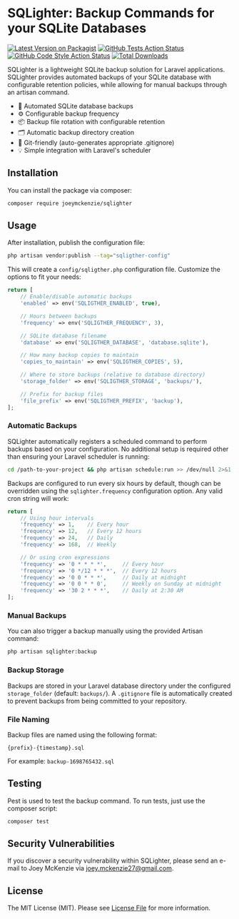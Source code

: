 # SQLighter: Backup Commands for your SQLite Databases

[![Latest Version on Packagist](https://img.shields.io/packagist/v/joeymckenzie/sqlighter.svg?style=flat-square)](https://packagist.org/packages/joeymckenzie/sqlighter)
[![GitHub Tests Action Status](https://img.shields.io/github/actions/workflow/status/joeymckenzie/sqlighter/run-tests.yml?branch=main&label=tests&style=flat-square)](https://github.com/joeymckenzie/sqlighter/actions?query=workflow%3Arun-tests+branch%3Amain)
[![GitHub Code Style Action Status](https://img.shields.io/github/actions/workflow/status/joeymckenzie/sqlighter/fix-php-code-style-issues.yml?branch=main&label=code%20style&style=flat-square)](https://github.com/joeymckenzie/sqlighter/actions?query=workflow%3A"Fix+PHP+code+style+issues"+branch%3Amain)
[![Total Downloads](https://img.shields.io/packagist/dt/joeymckenzie/sqlighter.svg?style=flat-square)](https://packagist.org/packages/joeymckenzie/sqlighter)

SQLighter is a lightweight SQLite backup solution for Laravel applications. SQLighter provides automated backups of your
SQLite database with configurable retention policies, while allowing for manual backups through an artisan command.

- 🔄 Automated SQLite database backups
- ⚙️ Configurable backup frequency
- 📦 Backup file rotation with configurable retention
- 🗂️ Automatic backup directory creation
- 🚫 Git-friendly (auto-generates appropriate .gitignore)
- 💡 Simple integration with Laravel's scheduler

## Installation

You can install the package via composer:

```bash
composer require joeymckenzie/sqlighter
```

## Usage

After installation, publish the configuration file:

```bash
php artisan vendor:publish --tag="sqligther-config"
```

This will create a `config/sqligther.php` configuration file. Customize the options to fit your needs:

```php
return [
    // Enable/disable automatic backups
    'enabled' => env('SQLIGTHER_ENABLED', true),

    // Hours between backups
    'frequency' => env('SQLIGTHER_FREQUENCY', 3),

    // SQLite database filename
    'database' => env('SQLIGTHER_DATABASE', 'database.sqlite'),

    // How many backup copies to maintain
    'copies_to_maintain' => env('SQLIGTHER_COPIES', 5),

    // Where to store backups (relative to database directory)
    'storage_folder' => env('SQLIGTHER_STORAGE', 'backups/'),

    // Prefix for backup files
    'file_prefix' => env('SQLIGTHER_PREFIX', 'backup'),
];
```

### Automatic Backups

SQLighter automatically registers a scheduled command to perform backups based on your configuration. No additional
setup is required other than ensuring your Laravel scheduler is running:

```bash
cd /path-to-your-project && php artisan schedule:run >> /dev/null 2>&1
```

Backups are configured to run every six hours by default, though can be overridden using the `sqlighter.frequency`
configuration option. Any valid cron string will work:

```php
return [
    // Using hour intervals
    'frequency' => 1,    // Every hour
    'frequency' => 12,   // Every 12 hours
    'frequency' => 24,   // Daily
    'frequency' => 168,  // Weekly

    // Or using cron expressions
    'frequency' => '0 * * * *',     // Every hour
    'frequency' => '0 */12 * * *',  // Every 12 hours
    'frequency' => '0 0 * * *',     // Daily at midnight
    'frequency' => '0 0 * * 0',     // Weekly on Sunday at midnight
    'frequency' => '30 2 * * *',    // Daily at 2:30 AM
];
```

### Manual Backups

You can also trigger a backup manually using the provided Artisan command:

```bash
php artisan sqlighter:backup
```

### Backup Storage

Backups are stored in your Laravel database directory under the configured `storage_folder` (default: `backups/`). A
`.gitignore` file is automatically created to prevent backups from being committed to your repository.

### File Naming

Backup files are named using the following format:

```
{prefix}-{timestamp}.sql
```

For example: `backup-1698765432.sql`

## Testing

Pest is used to test the backup command. To run tests, just use the composer script:

```bash
composer test
```

## Security Vulnerabilities

If you discover a security vulnerability within SQLighter, please send an e-mail to Joey McKenzie
via [joey.mckenzie27@gmail.com](mailto:joey.mckenzie27@gmail.com).

## License

The MIT License (MIT). Please see [License File](LICENSE.md) for more information.
